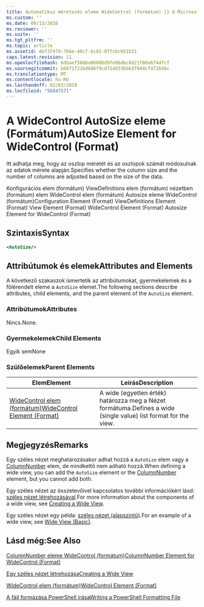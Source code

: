 ```yaml
---
title: Automatikus méretezés eleme WideControl (formátum) |} A Microsoft Docs
ms.custom: ''
ms.date: 09/13/2016
ms.reviewer: ''
ms.suite: ''
ms.tgt_pltfrm: ''
ms.topic: article
ms.assetid: def37479-7b6e-40cf-bc81-0f7cbc651b31
caps.latest.revision: 11
ms.openlocfilehash: 6dbaef5886a0600bd9fe96dbc8d21f00a674dfcf
ms.sourcegitcommit: b6871f21bd666f9cd71dd336bb3f844cf472b56c
ms.translationtype: MT
ms.contentlocale: hu-HU
ms.lasthandoff: 02/03/2019
ms.locfileid: "56847571"
---
```

# <a name="autosize-element-for-widecontrol-format"></a><span data-ttu-id="04c69-102">A WideControl AutoSize eleme (Formátum)</span><span class="sxs-lookup"><span data-stu-id="04c69-102">AutoSize Element for WideControl (Format)</span></span>

<span data-ttu-id="04c69-103">Itt adhatja meg, hogy az oszlop méretét és az oszlopok számát módosulnak az adatok mérete alapján.</span><span class="sxs-lookup"><span data-stu-id="04c69-103">Specifies whether the column size and the number of columns are adjusted based on the size of the data.</span></span>

<span data-ttu-id="04c69-104">Konfigurációs elem (formátum) ViewDefinitions elem (formátum) nézetben (formátum) elem WideControl elem (formátum) Autosize eleme WideControl (formátum)</span><span class="sxs-lookup"><span data-stu-id="04c69-104">Configuration Element (Format) ViewDefinitions Element (Format) View Element (Format) WideControl Element (Format) Autosize Element for WideControl (Format)</span></span>

## <a name="syntax"></a><span data-ttu-id="04c69-105">Szintaxis</span><span class="sxs-lookup"><span data-stu-id="04c69-105">Syntax</span></span>

```xml
<AutoSize/>
```

## <a name="attributes-and-elements"></a><span data-ttu-id="04c69-106">Attribútumok és elemek</span><span class="sxs-lookup"><span data-stu-id="04c69-106">Attributes and Elements</span></span>

<span data-ttu-id="04c69-107">A következő szakaszok ismertetik az attribútumokat, gyermekelemek és a fölérendelt eleme a `AutoSize` elemet.</span><span class="sxs-lookup"><span data-stu-id="04c69-107">The following sections describe attributes, child elements, and the parent element of the `AutoSize` element.</span></span>

### <a name="attributes"></a><span data-ttu-id="04c69-108">Attribútumok</span><span class="sxs-lookup"><span data-stu-id="04c69-108">Attributes</span></span>

<span data-ttu-id="04c69-109">Nincs.</span><span class="sxs-lookup"><span data-stu-id="04c69-109">None.</span></span>

### <a name="child-elements"></a><span data-ttu-id="04c69-110">Gyermekelemek</span><span class="sxs-lookup"><span data-stu-id="04c69-110">Child Elements</span></span>

<span data-ttu-id="04c69-111">Egyik sem</span><span class="sxs-lookup"><span data-stu-id="04c69-111">None</span></span>

### <a name="parent-elements"></a><span data-ttu-id="04c69-112">Szülőelemek</span><span class="sxs-lookup"><span data-stu-id="04c69-112">Parent Elements</span></span>

|<span data-ttu-id="04c69-113">Elem</span><span class="sxs-lookup"><span data-stu-id="04c69-113">Element</span></span>|<span data-ttu-id="04c69-114">Leírás</span><span class="sxs-lookup"><span data-stu-id="04c69-114">Description</span></span>|
|-------------|-----------------|
|[<span data-ttu-id="04c69-115">WideControl elem (formátum)</span><span class="sxs-lookup"><span data-stu-id="04c69-115">WideControl Element (Format)</span></span>](./widecontrol-element-format.md)|<span data-ttu-id="04c69-116">A wide (egyetlen érték) határozza meg a Nézet formátuma.</span><span class="sxs-lookup"><span data-stu-id="04c69-116">Defines a wide (single value) list format for the view.</span></span>|

## <a name="remarks"></a><span data-ttu-id="04c69-117">Megjegyzés</span><span class="sxs-lookup"><span data-stu-id="04c69-117">Remarks</span></span>

<span data-ttu-id="04c69-118">Egy széles nézet meghatározásakor adhat hozzá a `AutoSize` elem vagy a [ColumnNumber](./columnnumber-element-for-widecontrol-format.md) elem, de mindkettő nem adható hozzá.</span><span class="sxs-lookup"><span data-stu-id="04c69-118">When defining a wide view, you can add the `AutoSize` element or the [ColumnNumber](./columnnumber-element-for-widecontrol-format.md) element, but you cannot add both.</span></span>

<span data-ttu-id="04c69-119">Egy széles nézet az összetevőivel kapcsolatos további információkért lásd: [széles nézet létrehozásával](./creating-a-wide-view.md).</span><span class="sxs-lookup"><span data-stu-id="04c69-119">For more information about the components of a wide view, see [Creating a Wide View](./creating-a-wide-view.md).</span></span>

<span data-ttu-id="04c69-120">Egy széles nézet egy példa: [széles nézet (alapszintű)](./wide-view-basic.md).</span><span class="sxs-lookup"><span data-stu-id="04c69-120">For an example of a wide view, see [Wide View (Basic)](./wide-view-basic.md).</span></span>

## <a name="see-also"></a><span data-ttu-id="04c69-121">Lásd még:</span><span class="sxs-lookup"><span data-stu-id="04c69-121">See Also</span></span>

[<span data-ttu-id="04c69-122">ColumnNumber eleme WideControl (formátum)</span><span class="sxs-lookup"><span data-stu-id="04c69-122">ColumnNumber Element for WideControl (Format)</span></span>](./columnnumber-element-for-widecontrol-format.md)

[<span data-ttu-id="04c69-123">Egy széles nézet létrehozása</span><span class="sxs-lookup"><span data-stu-id="04c69-123">Creating a Wide View</span></span>](./creating-a-wide-view.md)

[<span data-ttu-id="04c69-124">WideControl elem (formátum)</span><span class="sxs-lookup"><span data-stu-id="04c69-124">WideControl Element (Format)</span></span>](./widecontrol-element-format.md)

[<span data-ttu-id="04c69-125">A fájl formázása PowerShell írása</span><span class="sxs-lookup"><span data-stu-id="04c69-125">Writing a PowerShell Formatting File</span></span>](./writing-a-powershell-formatting-file.md)
